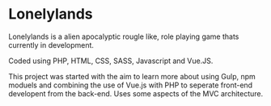 # Lonelylands

Lonelylands is a alien apocalyptic rougle like, role playing game thats currently in development. 

Coded using PHP, HTML, CSS, SASS, Javascript and Vue.JS.

This project was started with the aim to learn more about using Gulp, npm moduels and combining the use of Vue.js with PHP to seperate front-end developent from the back-end. Uses some aspects of the MVC architecture.
